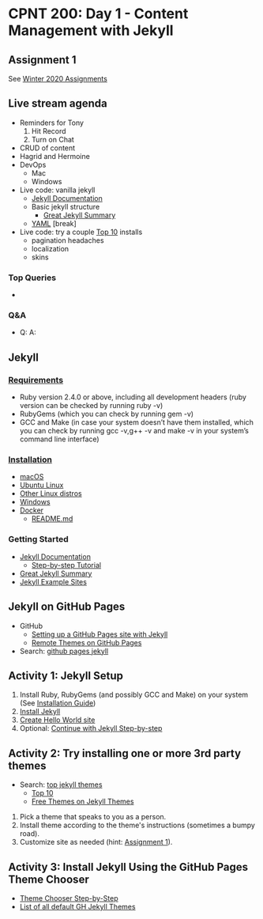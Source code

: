 # CPNT 200: Day 1 - Content Management with Jekyll
## Assignment 1
See [Winter 2020 Assignments](../../assignments/README.md)
## Live stream agenda
- Reminders for Tony
    1. Hit Record
    2. Turn on Chat
- CRUD of content
- Hagrid and Hermoine
- DevOps
  - Mac
  - Windows
- Live code: vanilla jekyll
  - [Jekyll Documentation](https://jekyllrb.com/docs/)
  - Basic jekyll structure
    - [Great Jekyll Summary](http://jekyllbootstrap.com/lessons/jekyll-introduction.html)
  - [YAML](https://yaml.org/)
[break]
- Live code: try a couple [Top 10](https://jekyll-themes.com/blog/top-jekyll-themes/) installs
  - pagination headaches
  - localization
  - skins

### Top Queries
- 

### Q&A
- Q:
  A:

## Jekyll
### [Requirements](https://jekyllrb.com/docs/installation/#requirements)
- Ruby version 2.4.0 or above, including all development headers (ruby version can be checked by running ruby -v)
- RubyGems (which you can check by running gem -v)
- GCC and Make (in case your system doesn’t have them installed, which you can check by running gcc -v,g++ -v and make -v in your system’s command line interface)

### [Installation](https://jekyllrb.com/docs/installation/#guides)
- [macOS](https://jekyllrb.com/docs/installation/macos/)
- [Ubuntu Linux](https://jekyllrb.com/docs/installation/ubuntu/)
- [Other Linux distros](https://jekyllrb.com/docs/installation/other-linux)
- [Windows](https://jekyllrb.com/docs/installation/windows/)
- [Docker](https://hub.docker.com/r/jekyll/jekyll/)
  - [README.md](https://github.com/envygeeks/jekyll-docker/blob/master/README.md)

### Getting Started
- [Jekyll Documentation](https://jekyllrb.com/docs/)
  - [Step-by-step Tutorial](https://jekyllrb.com/docs/step-by-step/01-setup/)
- [Great Jekyll Summary](http://jekyllbootstrap.com/lessons/jekyll-introduction.html)
- [Jekyll Example Sites](https://talk.jekyllrb.com/t/jekyll-showcase-share-your-sites-built-with-jekyll/44/20)

## Jekyll on GitHub Pages
- GitHub
  - [Setting up a GitHub Pages site with Jekyll](https://help.github.com/en/github/working-with-github-pages/setting-up-a-github-pages-site-with-jekyll)
  - [Remote Themes on GitHub Pages](https://github.blog/2017-11-29-use-any-theme-with-github-pages/)
- Search: [github pages jekyll](https://www.google.com/search?q=github+pages+jekyll)

## Activity 1: Jekyll Setup
1. Install Ruby, RubyGems (and possibly GCC and Make) on your system (See [Installation Guide](https://jekyllrb.com/docs/installation/#guides))
2. [Install Jekyll](https://jekyllrb.com/docs/step-by-step/01-setup/)
3. [Create Hello World site](https://jekyllrb.com/docs/step-by-step/01-setup/#create-a-site)
4. Optional: [Continue with Jekyll Step-by-step](https://jekyllrb.com/docs/step-by-step/02-liquid/)

## Activity 2: Try installing one or more 3rd party themes
- Search: [top jekyll themes](https://www.google.com/search?q=top+jekyll+themes)
  - [Top 10](https://jekyll-themes.com/blog/top-jekyll-themes/)
  - [Free Themes on Jekyll Themes](https://jekyll-themes.com/free/)

1. Pick a theme that speaks to you as a person.
2. Install theme according to the theme's instructions (sometimes a bumpy road).
3. Customize site as needed (hint: [Assignment 1](../../assignments/assignment-1/README.md)).

## Activity 3: Install Jekyll Using the GitHub Pages Theme Chooser
- [Theme Chooser Step-by-Step](https://help.github.com/en/github/working-with-github-pages/adding-a-theme-to-your-github-pages-site-with-the-theme-chooser#adding-a-theme-with-the-theme-chooser)
- [List of all default GH Jekyll Themes](https://github.com/pages-themes)

